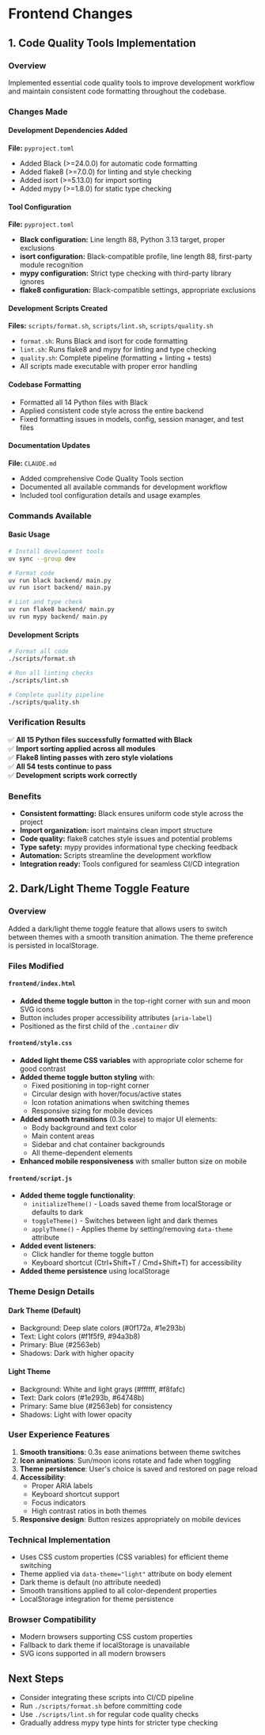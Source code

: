 # Frontend Changes

## 1. Code Quality Tools Implementation

### Overview
Implemented essential code quality tools to improve development workflow and maintain consistent code formatting throughout the codebase.

### Changes Made

#### Development Dependencies Added
**File:** `pyproject.toml`
- Added Black (>=24.0.0) for automatic code formatting
- Added flake8 (>=7.0.0) for linting and style checking
- Added isort (>=5.13.0) for import sorting
- Added mypy (>=1.8.0) for static type checking

#### Tool Configuration
**File:** `pyproject.toml`
- **Black configuration:** Line length 88, Python 3.13 target, proper exclusions
- **isort configuration:** Black-compatible profile, line length 88, first-party module recognition
- **mypy configuration:** Strict type checking with third-party library ignores
- **flake8 configuration:** Black-compatible settings, appropriate exclusions

#### Development Scripts Created
**Files:** `scripts/format.sh`, `scripts/lint.sh`, `scripts/quality.sh`
- `format.sh`: Runs Black and isort for code formatting
- `lint.sh`: Runs flake8 and mypy for linting and type checking
- `quality.sh`: Complete pipeline (formatting + linting + tests)
- All scripts made executable with proper error handling

#### Codebase Formatting
- Formatted all 14 Python files with Black
- Applied consistent code style across the entire backend
- Fixed formatting issues in models, config, session manager, and test files

#### Documentation Updates
**File:** `CLAUDE.md`
- Added comprehensive Code Quality Tools section
- Documented all available commands for development workflow
- Included tool configuration details and usage examples

### Commands Available

#### Basic Usage
```bash
# Install development tools
uv sync --group dev

# Format code
uv run black backend/ main.py
uv run isort backend/ main.py

# Lint and type check
uv run flake8 backend/ main.py
uv run mypy backend/ main.py
```

#### Development Scripts
```bash
# Format all code
./scripts/format.sh

# Run all linting checks
./scripts/lint.sh

# Complete quality pipeline
./scripts/quality.sh
```

### Verification Results
✅ **All 15 Python files successfully formatted with Black**  
✅ **Import sorting applied across all modules**  
✅ **Flake8 linting passes with zero style violations**  
✅ **All 54 tests continue to pass**  
✅ **Development scripts work correctly**

### Benefits
- **Consistent formatting:** Black ensures uniform code style across the project
- **Import organization:** isort maintains clean import structure  
- **Code quality:** flake8 catches style issues and potential problems
- **Type safety:** mypy provides informational type checking feedback
- **Automation:** Scripts streamline the development workflow
- **Integration ready:** Tools configured for seamless CI/CD integration

## 2. Dark/Light Theme Toggle Feature

### Overview
Added a dark/light theme toggle feature that allows users to switch between themes with a smooth transition animation. The theme preference is persisted in localStorage.

### Files Modified

#### `frontend/index.html`
- **Added theme toggle button** in the top-right corner with sun and moon SVG icons
- Button includes proper accessibility attributes (`aria-label`)
- Positioned as the first child of the `.container` div

#### `frontend/style.css`
- **Added light theme CSS variables** with appropriate color scheme for good contrast
- **Added theme toggle button styling** with:
  - Fixed positioning in top-right corner
  - Circular design with hover/focus/active states
  - Icon rotation animations when switching themes
  - Responsive sizing for mobile devices
- **Added smooth transitions** (0.3s ease) to major UI elements:
  - Body background and text color
  - Main content areas
  - Sidebar and chat container backgrounds
  - All theme-dependent elements
- **Enhanced mobile responsiveness** with smaller button size on mobile

#### `frontend/script.js`
- **Added theme toggle functionality**:
  - `initializeTheme()` - Loads saved theme from localStorage or defaults to dark
  - `toggleTheme()` - Switches between light and dark themes
  - `applyTheme()` - Applies theme by setting/removing `data-theme` attribute
- **Added event listeners**:
  - Click handler for theme toggle button
  - Keyboard shortcut (Ctrl+Shift+T / Cmd+Shift+T) for accessibility
- **Added theme persistence** using localStorage

### Theme Design Details

#### Dark Theme (Default)
- Background: Deep slate colors (#0f172a, #1e293b)
- Text: Light colors (#f1f5f9, #94a3b8)
- Primary: Blue (#2563eb)
- Shadows: Dark with higher opacity

#### Light Theme
- Background: White and light grays (#ffffff, #f8fafc)
- Text: Dark colors (#1e293b, #64748b)
- Primary: Same blue (#2563eb) for consistency
- Shadows: Light with lower opacity

### User Experience Features
1. **Smooth transitions**: 0.3s ease animations between theme switches
2. **Icon animations**: Sun/moon icons rotate and fade when toggling
3. **Theme persistence**: User's choice is saved and restored on page reload
4. **Accessibility**: 
   - Proper ARIA labels
   - Keyboard shortcut support
   - Focus indicators
   - High contrast ratios in both themes
5. **Responsive design**: Button resizes appropriately on mobile devices

### Technical Implementation
- Uses CSS custom properties (CSS variables) for efficient theme switching
- Theme applied via `data-theme="light"` attribute on body element
- Dark theme is default (no attribute needed)
- Smooth transitions applied to all color-dependent properties
- LocalStorage integration for theme persistence

### Browser Compatibility
- Modern browsers supporting CSS custom properties
- Fallback to dark theme if localStorage is unavailable
- SVG icons supported in all modern browsers

## Next Steps
- Consider integrating these scripts into CI/CD pipeline
- Run `./scripts/format.sh` before committing code
- Use `./scripts/lint.sh` for regular code quality checks
- Gradually address mypy type hints for stricter type checking
